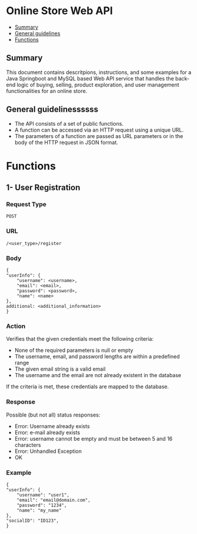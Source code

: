 # Online Store Web API

* [Summary](#summary)
* [General guidelines](#general-guidelinessssss)
* [Functions](#functions)

## Summary
This document contains descritpions, instructions, and some examples for a Java Springboot and MySQL based Web API service that handles the back-end logic of buying, selling, product exploration, and user management functionalities for an online store.

## General guidelinessssss
* The API consists of a set of public functions.
* A function can be accessed via an HTTP request using a unique URL.
* The parameters of a function are passed as URL parameters or in the body of the HTTP request in JSON format.


# Functions
## 1- User Registration

### Request Type
    POST

### URL
    /<user_type>/register

### Body
    {
    "userInfo": {
        "username": <username>,
        "email": <email>,
        "password": <password>,
        "name": <name>
    },
    additional: <additional_information>
    }
### Action
Verifies that the given credentials meet the following criteria:
* None of the required parameters is null or empty
* The username, email, and password lengths are within a predefined range
* The given email string is a valid email
* The username and the email are not already existent in the database

If the criteria is met, these credentials are mapped to the database.

### Response
Possible (but not all) status responses:
* Error: Username already exists
* Error: e-mail already exists
* Error: username cannot be empty and must be between 5 and 16 characters
* Error: Unhandled Exception
* OK

### Example
    {
    "userInfo": {
        "username": "user1",
        "email": "email@domain.com",
        "password": "1234",
        "name": "my_name"
    },
    "socialID": "ID123",
    }

